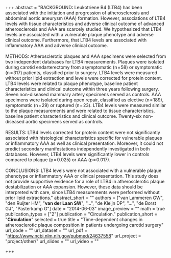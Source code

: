 +++
abstract = "BACKGROUND: Leukotriene B4 (LTB4) has been associated with the initiation and progression of atherosclerosis and abdominal aortic aneurysm (AAA) formation. However, associations of LTB4 levels with tissue characteristics and adverse clinical outcome of advanced atherosclerosis and AAA are scarcely studied. We hypothesized that LTB4 levels are associated with a vulnerable plaque phenotype and adverse clinical outcome. Furthermore, that LTB4 levels are associated with inflammatory AAA and adverse clinical outcome.</br></br>METHODS: Atherosclerotic plaques and AAA specimens were selected from two independent databases for LTB4 measurements. Plaques were isolated during carotid endarterectomy from asymptomatic (n = 58) or symptomatic (n = 317) patients, classified prior to surgery. LTB4 levels were measured without prior lipid extraction and levels were corrected for protein content. LTB4 levels were related to plaque phenotype, baseline patient characteristics and clinical outcome within three years following surgery. Seven non-diseased mammary artery specimens served as controls. AAA specimens were isolated during open repair, classified as elective (n = 189), symptomatic (n = 29) or ruptured (n = 23). LTB4 levels were measured similar to the plaque measurements and were related to tissue characteristics, baseline patient characteristics and clinical outcome. Twenty-six non-diseased aortic specimens served as controls.</br></br>RESULTS: LTB4 levels corrected for protein content were not significantly associated with histological characteristics specific for vulnerable plaques or inflammatory AAA as well as clinical presentation. Moreover, it could not predict secondary manifestations independently investigated in both databases. However, LTB4 levels were significantly lower in controls compared to plaque (p = 0.025) or AAA (p = 0.017).</br></br>CONCLUSIONS: LTB4 levels were not associated with a vulnerable plaque phenotype or inflammatory AAA or clinical presentation. This study does not provide supportive evidence for a role of LTB4 in atherosclerotic plaque destabilization or AAA expansion. However, these data should be interpreted with care, since LTB4 measurements were performed without prior lipid extractions."
abstract_short = ""
authors = ["van Lammeren GW", "den Ruijter HM", "**van der Laan SW**", "...", "de Kleijn DP", "...", "de Borst GJ", "Pasterkamp G"]
date = "2014-06-03"
image_preview = ""
math = true
publication_types = ["2"]
publication = "Circulation."
publication_short = "**Circulation**"
selected = true
title = "Time-dependent changes in atherosclerotic plaque composition in patients undergoing carotid surgery"
url_code = ""
url_dataset = ""
url_pdf = "https://www.ncbi.nlm.nih.gov/pubmed/24637558"
url_project = "project/other/"
url_slides = ""
url_video = ""

+++
